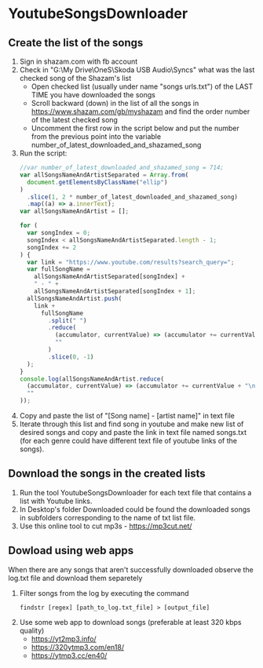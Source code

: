 # YoutubeSongsDownloader

## Create the list of the songs
1. Sign in shazam.com with fb account
1. Check in "G:\My Drive\OneS\Skoda USB Audio\Syncs" what was the last checked song of the Shazam's list
    - Open checked list (usually under name "songs urls.txt") of the LAST TIME you have downloaded the songs
    - Scroll backward (down) in the list of all the songs in https://www.shazam.com/gb/myshazam and find the order number of the latest checked song
    - Uncomment the first row in the script below and put the number from the previous point into the variable number_of_latest_downloaded_and_shazamed_song
3. Run the script:
    ```js
    //var number_of_latest_downloaded_and_shazamed_song = 714;
    var allSongsNameAndArtistSeparated = Array.from(
      document.getElementsByClassName("ellip")
    )
      .slice(1, 2 * number_of_latest_downloaded_and_shazamed_song)
      .map((a) => a.innerText);
    var allSongsNameAndArtist = [];
    
    for (
      var songIndex = 0;
      songIndex < allSongsNameAndArtistSeparated.length - 1;
      songIndex += 2
    ) {
      var link = "https://www.youtube.com/results?search_query=";
      var fullSongName =
        allSongsNameAndArtistSeparated[songIndex] +
        " - " +
        allSongsNameAndArtistSeparated[songIndex + 1];
      allSongsNameAndArtist.push(
        link +
          fullSongName
            .split(" ")
            .reduce(
              (accumulator, currentValue) => (accumulator += currentValue + "+"),
              ""
            )
            .slice(0, -1)
      );
    }
    console.log(allSongsNameAndArtist.reduce(
      (accumulator, currentValue) => (accumulator += currentValue + "\n"),
      ""
    ));
    ```
1. Copy and paste the list of "[Song name] - [artist name]" in text file
1. Iterate through this list and find song in youtube and make new list of desired songs and copy and paste the link in text file named songs.txt (for each genre could have different text file of youtube links of the songs).

## Download the songs in the created lists
1. Run the tool YoutubeSongsDownloader for each text file that contains a list with Youtube links.
1. In Desktop's folder Downloaded could be found the downloaded songs in subfolders corresponding to the name of txt list file.
1. Use this online tool to cut mp3s - https://mp3cut.net/

## Dowload using web apps
When there are any songs that aren't successfully downloaded observe the log.txt file and download them separetely
1. Filter songs from the log by executing the command 
    ```console
    findstr [regex] [path_to_log.txt_file] > [output_file]
    ```
1. Use some web app to download songs (preferable at least 320 kbps quality)
    - https://yt2mp3.info/
    - https://320ytmp3.com/en18/
    - https://ytmp3.cc/en40/
